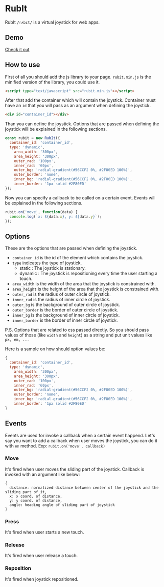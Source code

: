 # RubIt

RubIt `/rʌbɪt/` is a virtual joystick for web apps.

## Demo

[Check it out](https://dolmushcu.github.io/rubit/)

## How to use

First of all you should add the js library to your page. `rubit.min.js` is the minified version of the library, you could use it.

```html
<script type="text/javascript" src="rubit.min.js"></script>
```

After that add the container which will contain the joystick. Container must have an `id` that you will pass as an argument when defining the joystick.

```html
<div id="container_id"></div>
```

Than you can define the joystick. Options that are passed when defining the joystick will be explained in the following sections.

```javascript
const rubit = new RubIt({
  container_id: 'container_id',
  type: 'dynamic',
	area_width: '300px',
	area_height: '300px',
	outer_rad: '100px',
	inner_rad: '60px',
	outer_bg: 'radial-gradient(#56CCF2 0%, #2F80ED 100%)',
	outer_border: 'none',
	inner_bg: 'radial-gradient(#56CCF2 0%, #2F80ED 100%)',
	inner_border: '1px solid #2F80ED'
});
```

Now you can specify a callback to be called on a certain event. Events will be explained in the following sections.

```javascript
rubit.on('move', function(data) {
  console.log(`x: ${data.x}, y: ${data.y}`);
});
```

## Options
These are the options that are passed when defining the joystick.

- `container_id` is the id of the element which contains the joystick.
- `type` indicates the type of joystick.
    - static : The joystick is stationary.
    - dynamic : The joystick is repositioning every time the user starting a touch. 
- `area_width` is the width of the area that the joystick is constrained with.
- `area_height` is the height of the area that the joystick is constrained with.
- `outer_rad` is the radius of outer circle of joystick.
- `inner_rad` is the radius of inner circle of joystick.
- `outer_bg` is the background of outer circle of joystick.
- `outer_border` is the border of outer circle of joystick.
- `inner_bg` is the background of inner circle of joystick.
- `inner_border` is the border of inner circle of joystick.

P.S. Options that are related to css passed directly. So you should pass values of those (like `width` and `height`) as a string and put unit values like `px, em, ...`

Here is a sample on how should option values be:

```javascript
{
  container_id: 'container_id',
  type: 'dynamic',
	area_width: '300px',
	area_height: '300px',
	outer_rad: '100px',
	inner_rad: '60px',
	outer_bg: 'radial-gradient(#56CCF2 0%, #2F80ED 100%)',
	outer_border: 'none',
	inner_bg: 'radial-gradient(#56CCF2 0%, #2F80ED 100%)',
	inner_border: '1px solid #2F80ED'
}
```

## Events
Events are used for invoke a callback when a certain event happend. Let's say you want to add a callback when user moves the joystick, you can do it with `on` method. Exp: `rubit.on('move', callback)`

### Move
It's fired when user moves the sliding part of the joystick. Callback is invoked with an argument like below:
```
{
  distance: normalized distance between center of the joystick and the sliding part of it,
  x: x coord. of distance,
  y: y coord. of distance,
  angle: heading angle of sliding part of joystick
}
```

### Press
It's fired when user starts a new touch.

### Release
It's fired when user release a touch.

### Reposition
It's fired when joystick repositioned.